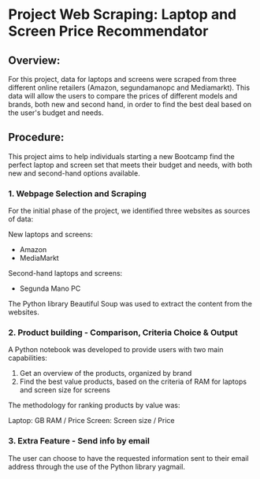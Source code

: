 # Project Web Scraping: Laptop and Screen Price Recommendator

## Overview:
For this project, data for laptops and screens were scraped from three different online retailers (Amazon, segundamanopc and Mediamarkt). This data will allow the users to compare the prices of different models and brands, both new and second hand, in order to find the best deal based on the user's budget and needs.

## Procedure:
This project aims to help individuals starting a new Bootcamp find the perfect laptop and screen set that meets their budget and needs, with both new and second-hand options available.

### 1. Webpage Selection and Scraping
For the initial phase of the project, we identified three websites as sources of data:

New laptops and screens:

- Amazon
- MediaMarkt

Second-hand laptops and screens:

- Segunda Mano PC

The Python library Beautiful Soup was used to extract the content from the websites.

### 2. Product building - Comparison, Criteria Choice & Output
A Python notebook was developed to provide users with two main capabilities:

1. Get an overview of the products, organized by brand
2. Find the best value products, based on the criteria of RAM for laptops and screen size for screens

The methodology for ranking products by value was:

Laptop: GB RAM / Price Screen: Screen size / Price

### 3. Extra Feature - Send info by email
The user can choose to have the requested information sent to their email address through the use of the Python library yagmail.

